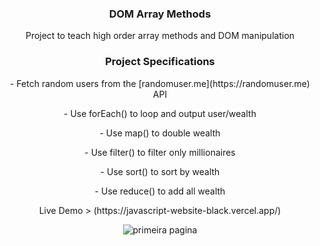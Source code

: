 <h3 align="center"><strong> DOM Array Methods</strong></h3>

<p align="center">Project to teach high order array methods and DOM manipulation</p>

<h3 align="center"> Project Specifications</h3>

<p align="center">- Fetch random users from the [randomuser.me](https://randomuser.me) API</p>
<p align="center">- Use forEach() to loop and output user/wealth</p>
<p align="center">- Use map() to double wealth</p>
<p align="center">- Use filter() to filter only millionaires</p>
<p align="center">- Use sort() to sort by wealth</p>
<p align="center">- Use reduce() to add all wealth</p>

<p align="center">Live Demo > (https://javascript-website-black.vercel.app/) <br></p>
<p align="center"><img alt="primeira pagina" src="https://github.com/viviandemitry/Javascript-website/blob/main/DOM_array_Methods.PNG?raw=true"></p>
